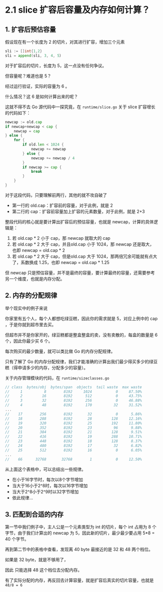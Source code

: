 # 2.1 slice 扩容后容量及内存如何计算？

## 1. 扩容后预估容量

假设现在有一个长度为 2 的切片，对其进行扩容，增加三个元素

```go
sli := []int{1,2}
sli = append(sli, 3, 4, 5）
```

对于扩容后的切片，长度为 5，这一点没有任何争议。

但容量呢？难道也是 5？

经过运行验证，实际的容量为 6 。

什么情况？这 6 是如何计算出来的呢？

这就不得不去 Go 源代码中一探究竟，在 `runtime/slice.go` 关于 slice 扩容增长的代码如下：

```go
newcap := old.cap
if newcap+newcap < cap {
	newcap = cap
} else {
	for {
		if old.len < 1024 {
			newcap += newcap
		} else {
			newcap += newcap / 4
		}
		if newcap >= cap {
			break
		}
	}
}
```

对于这段代码，只要理解前两行，其他的就不攻自破了

-   第一行的 old.cap：扩容前的容量，对于此例，就是 2
-   第二行的 cap：扩容前容量加上扩容的元素数量，对于此例，就是 2+3

整段代码的核心就是要计算出扩容后的预估容量，也就是 newcap，计算的具体逻辑是：

1.   若 old.cap * 2  小于 cap，那 newcap 就取大的 cap 
2.   若 old.cap * 2 大于 cap，并且old.cap 小于 1024，那 newcap 还是取大，也即 newcap = old.cap * 2
3.   若 old.cap * 2 大于 cap，但是old.cap 大于 1024，那两倍冗余可能就有点大了，系数换成 1.25，也即 newcap = old.cap *  1.25

但 newcap 只是预估容量，并不是最终的容量，要计算最终的容量，还需要参考另一个维度，也就是内存分配。

## 2. 内存的分配规律

举个现实中的例子来说

你家里有五个人，每个人都想吃绿豆糕，因此你的需求就是 5，对应上例中的 cap ，于是你就到超市里去买。

但超市并不是你家开的，绿豆糕都是整盒整盒的卖，没有卖散的，每盒的数量是 6 个，因此你最少买 6 个。

每次购买的最少数量，就可以类比做 Go 的内存分配规律。

只有了解了 Go 的内存分配规律，我们才能准确的计算出我们最少得买多少的绿豆糕（得申请多少的内存，分配多少的容量）。

关于内存管理模块的代码，在 `runtime/sizeclasses.go` 

```go
// class  bytes/obj  bytes/span  objects  tail waste  max waste
//     1          8        8192     1024           0     87.50%
//     2         16        8192      512           0     43.75%
//     3         32        8192      256           0     46.88%
//     4         48        8192      170          32     31.52%
...
//    17        256        8192       32           0      5.86%
//    18        288        8192       28         128     12.16%
//    19        320        8192       25         192     11.80%
//    20        352        8192       23          96      9.88%
//    21        384        8192       21         128      9.51%
//    22        416        8192       19         288     10.71%
//    23        448        8192       18         128      8.37%
//    24        480        8192       17          32      6.82%
//    25        512        8192       16           0      6.05%
...
//    66      32768       32768        1           0     12.50%
```

从上面这个表格中，可以总结出一些规律。

-   在小于16字节时，每次以8个字节增加
-   当大于16小于2^8时，每次以16字节增加
-   当大于2^8小于2^9时以32字节增加
-   依此规律…

## 3. 匹配到合适的内存

第一节中我们例子中，主人公是一个元素类型为 int 的切片，每个 int 占用为 8 个字节，由于我们计算出的 newcap 为 5，因此新的切片，最少最少要占用 5*8 = 40 个字节。

再到第二节中的表格中查看，发现离 40 byte 最接近的是 32 和 48 两个档位。

如果是 32 byte，就是不够用了，

因此 只能选择 48 这个档位去分配内存。

有了实际分配的内存，再反回去计算容量，就是扩容后真实的切片容量，也就是 `48/8 = 6`

